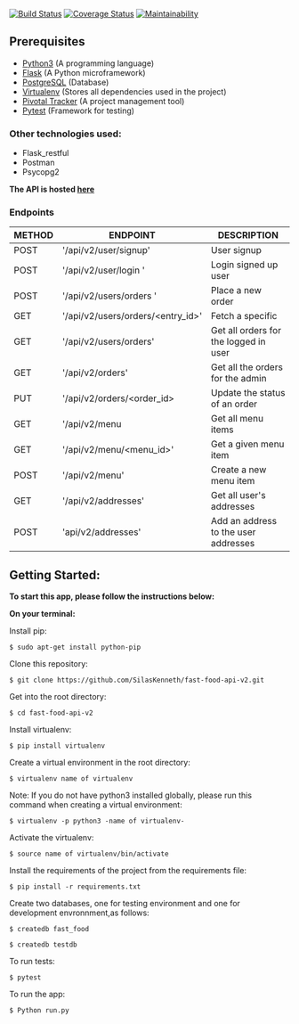 [![Build Status](https://travis-ci.org/SilasKenneth/fast-food-api-v2.svg?branch=develop)](https://travis-ci.org/SilasKenneth/fast-food-api-v2.svg?branch=develop) 
[![Coverage Status](https://coveralls.io/repos/github/SilasKenneth/fast-food-api-v2/badge.svg?branch=develop)](https://coveralls.io/github/SilasKenneth/fast-food-api-v2?branch=develop)
[![Maintainability](https://api.codeclimate.com/v1/badges/c7730ab0e1ca3f6df6fb/maintainability)](https://codeclimate.com/github/SilasKenneth/fast-food-api-v2/maintainability)
## Prerequisites
- [Python3](https://www.python.org/) (A programming language)
- [Flask](http://flask.pocoo.org/) (A Python microframework)
- [PostgreSQL](https://www.postgresql.org/docs/10/static/intro-whatis.html) (Database)
- [Virtualenv](https://virtualenv.pypa.io/en/stable/) (Stores all dependencies used in the project)
- [Pivotal Tracker](www.pivotaltracker.com) (A project management tool)
- [Pytest](https://docs.pytest.org/en/latest/) (Framework for testing)

### Other technologies used:
- Flask_restful
- Postman
- Psycopg2

**The API is hosted [here](https://fastfoodfastapiv2.herokuapp.com)**

### Endpoints

| METHOD | ENDPOINT                                        | DESCRIPTION                      |
| ------ | ---------------------------------------------   | -------------------------------- |
| POST   | '/api/v2/user/signup'                           | User signup               |
| POST   | '/api/v2/user/login '                           | Login signed up user             |
| POST   | '/api/v2/users/orders '                         | Place a new order               |
| GET    | '/api/v2/users/orders/<entry_id>'           | Fetch a specific          |
| GET    | '/api/v2/users/orders'                          | Get all orders for the logged in user              |
| GET   | '/api/v2/orders' | Get all the orders for the admin |
| PUT | '/api/v2/orders/<order_id> | Update the status of an order |
| GET | '/api/v2/menu | Get all menu items |
| GET | '/api/v2/menu/<menu_id>' | Get a given menu item |
| POST | '/api/v2/menu' | Create a new menu item |
| GET | '/api/v2/addresses' | Get all user's addresses |
| POST | 'api/v2/addresses' | Add  an address to the user addresses |

## Getting Started:

**To start this app, please follow the instructions below:**

**On your terminal:**

Install pip:

 `$ sudo apt-get install python-pip`

Clone this repository:

 `$ git clone https://github.com/SilasKenneth/fast-food-api-v2.git`

Get into the root directory:

 `$ cd fast-food-api-v2`

Install virtualenv:

 `$ pip install virtualenv`

Create a virtual environment in the root directory:

 `$ virtualenv name of virtualenv`
  
 Note: If you do not have python3 installed globally, please run this command when creating a virtual environment:
 
 `$ virtualenv -p python3 -name of virtualenv-`

Activate the virtualenv:

 `$ source name of virtualenv/bin/activate`

Install the requirements of the project from the requirements file:

 `$ pip install -r requirements.txt`

Create two databases, one for testing environment and one for development envronnment,as follows:

  `$ createdb fast_food`
  
  `$ createdb testdb`

To run tests:

 `$ pytest`
 
To run the app:

 `$ Python run.py`